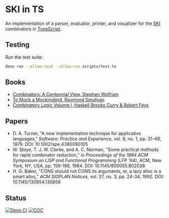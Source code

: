 # SKI in TS

An implementation of a parser, evaluator, printer, and visualizer for the
[SKI](https://en.wikipedia.org/wiki/SKI_combinator_calculus) combinators in
[TypeScript](https://www.typescriptlang.org/).

## Testing

Run the test suite:

```bash
deno run --allow-read --allow-run scripts/test.ts
```

## Books

- [Combinators: A Centennial View, Stephen Wolfram](https://www.amazon.com/dp/1579550436)
- [To Mock a Mockingbird, Raymond Smullyan](https://www.amazon.com/dp/0192801422)
- [Combinatory Logic Volume I, Haskell Brooks Curry & Robert Feys](https://www.amazon.com/dp/B0041N5RDC)

## Papers

- D. A. Turner, "A new implementation technique for applicative languages,"
  _Software: Practice and Experience_, vol. 9, no. 1, pp. 31-49, 1979. DOI:
  10.1002/spe.4380090105
- W. Stoye, T. J. W. Clarke, and A. C. Norman, "Some practical methods for rapid
  combinator reduction," in _Proceedings of the 1984 ACM Symposium on LISP and
  Functional Programming_ (LFP '84), ACM, New York, NY, USA, pp. 159-166, 1984.
  DOI: 10.1145/800055.802038
- H. G. Baker, "CONS should not CONS its arguments, or, a lazy alloc is a smart
  alloc," _ACM SIGPLAN Notices_, vol. 27, no. 3, pp. 24-34, 1992. DOI:
  10.1145/130854.130858

## Status

[![Deno CI](https://github.com/maxdeliso/typed-ski/actions/workflows/deno.yml/badge.svg?branch=main)](https://github.com/maxdeliso/typed-ski/actions/workflows/deno.yml)
[![COC](https://img.shields.io/badge/Contributor%20Covenant-2.1-4baaaa.svg)](CODE_OF_CONDUCT.md)
